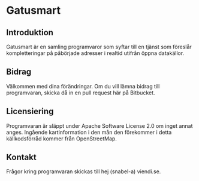Gatusmart
=========

Introduktion
------------
Gatusmart är en samling programvaror som syftar till en tjänst som föreslår kompletteringar på påbörjade adresser i realtid utifrån öppna datakällor.

Bidrag
------
Välkommen med dina förändringar. Om du vill lämna bidrag till programvaran, skicka då in en pull request här på Bitbucket.

Licensiering
------------
Programvaran är släppt under Apache Software License 2.0 om inget annat anges. Ingående kartinformation i den mån den förekommer i detta källkodsförråd kommer från OpenStreetMap.

Kontakt
-------
Frågor kring programvaran skickas till hej (snabel-a) viendi.se.
